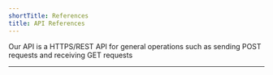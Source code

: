```yaml
---
shortTitle: References
title: API References
---
```


Our API is a HTTPS/REST API for general operations such as sending POST requests and receiving GET requests

---
